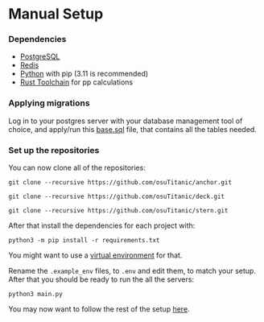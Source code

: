 
# Manual Setup

### Dependencies

- [PostgreSQL](https://www.postgresql.org/)
- [Redis](https://redis.io/)
- [Python](https://www.python.org/) with pip (3.11 is recommended)
- [Rust Toolchain](https://rustup.rs/) for pp calculations

### Applying migrations

Log in to your postgres server with your database management tool of choice, and apply/run this [base.sql](https://github.com/osuTitanic/titanic/blob/main/migrations/base.sql) file, that contains all the tables needed.

### Set up the repositories

You can now clone all of the repositories:

```shell
git clone --recursive https://github.com/osuTitanic/anchor.git
```

```shell
git clone --recursive https://github.com/osuTitanic/deck.git
```

```shell
git clone --recursive https://github.com/osuTitanic/stern.git
```

After that install the dependencies for each project with:

```shell
python3 -m pip install -r requirements.txt
```

You might want to use a [virtual environment](https://docs.python.org/3/tutorial/venv.html) for that.

Rename the `.example_env` files, to `.env` and edit them, to match your setup.
After that you should be ready to run the all the servers:

```shell
python3 main.py
```

You may now want to follow the rest of the setup [here](https://github.com/osuTitanic/titanic#adding-beatmaps).
